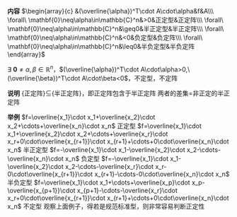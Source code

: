 **内容**
$\begin{array}{c}
&(\overline{\alpha})^T\cdot A\cdot\alpha&f&A\\\
\forall\ \mathbf{0}\neq\alpha\in\mathbb{C}^n&>0&正定型&正定阵\\\
\forall\ \mathbf{0}\neq\alpha\in\mathbb{C}^n&\geq0&半正定型&半正定阵\\\
\forall\ \mathbf{0}\neq\alpha\in\mathbb{C}^n&<0&负定型&负定阵\\\
\forall\ \mathbf{0}\neq\alpha\in\mathbb{C}^n&\leq0&半负定型&半负定阵
\end{array}$

$\exists\ \mathbf{0}\neq\alpha,\beta\in\mathbb{R}^n$，$(\overline{\alpha})^T\cdot A\cdot\alpha>0,\ (\overline{\beta})^T\cdot A\cdot\beta<0$，不定型，不定阵

**说明**
{正定阵}$\subseteq${半正定阵}，即正定阵包含于半正定阵
两者的差集$=$非正定的半正定阵

**举例**
$f=\overline{x_1}\cdot x_1+\overline{x_2}\cdot x_2+\cdots+\overline{x_n}\cdot x_n$ 正定型
$f=\overline{x_1}\cdot x_1+\overline{x_2}\cdot x_2+\cdots+\overline{x_r}\cdot x_r+0\cdot\overline{x_{r+1}}\cdot x_{r+1}+\cdots+0\cdot\overline{x_n}\cdot x_n$ 半正定型
$f=-\overline{x_1}\cdot x_1-\overline{x_2}\cdot x_2-\cdots-\overline{x_n}\cdot x_n$ 负定型
$f=-\overline{x_1}\cdot x_1-\overline{x_2}\cdot x_2-\cdots-\overline{x_r}\cdot x_r-0\cdot\overline{x_{r+1}}\cdot x_{r+1}-\cdots-0\cdot\overline{x_n}\cdot x_n$ 半负定型
$f=\overline{x_1}\cdot x_1+\cdots+\overline{x_p}\cdot x_p-\overline{x_{p+1}}\cdot x_{p+1}-\cdots-\overline{x_r}\cdot x_r+0\cdot\overline{x_{r+1}}\cdot x_{r+1}+\cdots+0\cdot\overline{x_n}\cdot x_n$ 不定型
观察上面例子，得若是规范标准型，则非常容易判断正定性
